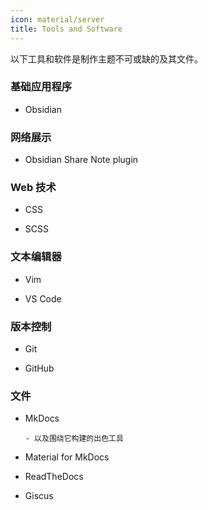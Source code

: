 ```yaml
---
icon: material/server
title: Tools and Software
---
```


以下工具和软件是制作主题不可或缺的及其文件。

### 基础应用程序

- Obsidian

### 网络展示

- Obsidian Share Note plugin

### Web 技术

- CSS

- SCSS

### 文本编辑器

- Vim

- VS Code

### 版本控制

- Git

- GitHub

### 文件

- MkDocs

      - 以及围绕它构建的出色工具

- Material for MkDocs

- ReadTheDocs

- Giscus

